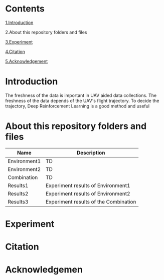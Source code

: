 # Contents
  [1.Introduction](#Introduction)

  2.About this repository folders and files
  
  [3.Experiment](#Experiment)
  
  [4.Citation](#Citation)
  
  [5.Acknowledgement](#Acknowledgement)
# Introduction
The freshness of the data is important in UAV aided data collections.
The freshness of the data depends of the UAV's flight trajectory.
To decide the trajectory, Deep Reinforcement Learning is a good method and useful 
# About this repository folders and files

| **Name**  |  **Description**  |
| --  |  --  |
| Environment1  |  TD  |
| Environment2  |  TD  |
| Combination  |  TD  |
| Results1  |  Experiment results of Environment1  |
| Results2  |  Experiment results of Environment2  |
| Results3  |  Experiment results of the Combination  |

# Experiment
# Citation
# Acknowledgemen


